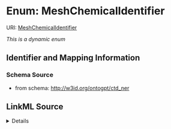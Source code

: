 # Enum: MeshChemicalIdentifier



URI: [MeshChemicalIdentifier](MeshChemicalIdentifier.md)


_This is a dynamic enum_








## Identifier and Mapping Information







### Schema Source


* from schema: http://w3id.org/ontogpt/ctd_ner




## LinkML Source

<details>
```yaml
name: MeshChemicalIdentifier
from_schema: http://w3id.org/ontogpt/ctd_ner
rank: 1000
reachable_from:
  source_ontology: obo:mesh
  source_nodes:
  - MESH:D000602
  - MESH:D001685
  - MESH:D002241
  - MESH:D004364
  - MESH:D006571
  - MESH:D007287
  - MESH:D008055
  - MESH:D009706
  - MESH:D009930
  - MESH:D011083
  - MESH:D013812
  - MESH:D019602
  - MESH:D045424
  - MESH:D045762
  - MESH:D046911

```
</details>
